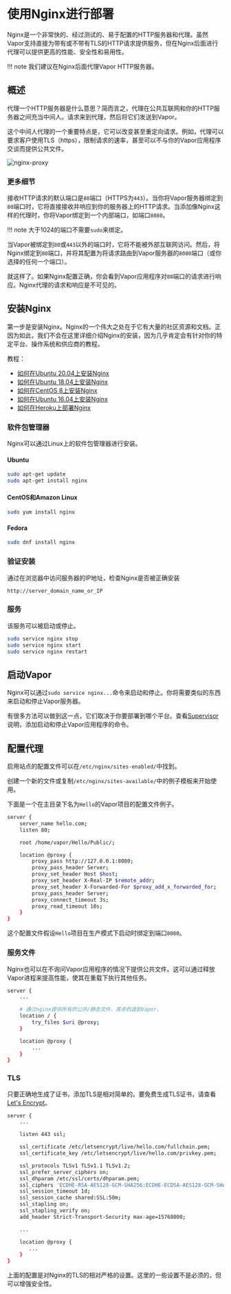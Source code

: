 # 使用Nginx进行部署

Nginx是一个非常快的、经过测试的、易于配置的HTTP服务器和代理。虽然Vapor支持直接为带有或不带有TLS的HTTP请求提供服务，但在Nginx后面进行代理可以提供更高的性能、安全性和易用性。

!!! note
    我们建议在Nginx后面代理Vapor HTTP服务器。

## 概述

代理一个HTTP服务器是什么意思？简而言之，代理在公共互联网和你的HTTP服务器之间充当中间人。请求来到代理，然后将它们发送到Vapor。

这个中间人代理的一个重要特点是，它可以改变甚至重定向请求。例如，代理可以要求客户使用TLS（https），限制请求的速率，甚至可以不与你的Vapor应用程序交谈而提供公共文件。

![nginx-proxy](https://cloud.githubusercontent.com/assets/1342803/20184965/5d9d588a-a738-11e6-91fe-28c3a4f7e46b.png)

### 更多细节

接收HTTP请求的默认端口是`80`端口（HTTPS为`443`）。当你将Vapor服务器绑定到`80`端口时，它将直接接收并响应到你的服务器上的HTTP请求。当添加像Nginx这样的代理时，你将Vapor绑定到一个内部端口，如端口`8080`。

!!! note
    大于1024的端口不需要`sudo`来绑定。

当Vapor被绑定到`80`或`443`以外的端口时，它将不能被外部互联网访问。然后，将Nginx绑定到`80`端口，并将其配置为将请求路由到Vapor服务器的`8080`端口（或你选择的任何一个端口）。

就这样了。如果Nginx配置正确，你会看到Vapor应用程序对`80`端口的请求进行响应。Nginx代理的请求和响应是不可见的。

## 安装Nginx

第一步是安装Nginx。Nginx的一个伟大之处在于它有大量的社区资源和文档。正因为如此，我们不会在这里详细介绍Nginx的安装，因为几乎肯定会有针对你的特定平台、操作系统和供应商的教程。

教程：

- [如何在Ubuntu 20.04上安装Nginx](https://www.digitalocean.com/community/tutorials/how-to-install-nginx-on-ubuntu-20-04)
- [如何在Ubuntu 18.04上安装Nginx](https://www.digitalocean.com/community/tutorials/how-to-install-nginx-on-ubuntu-18-04)
- [如何在CentOS 8上安装Nginx](https://www.digitalocean.com/community/tutorials/how-to-install-nginx-on-centos-8)
- [如何在Ubuntu 16.04上安装Nginx](https://www.digitalocean.com/community/tutorials/how-to-install-nginx-on-ubuntu-16-04)
- [如何在Heroku上部署Nginx](https://blog.codeship.com/how-to-deploy-nginx-on-heroku/)

### 软件包管理器

Nginx可以通过Linux上的软件包管理器进行安装。

#### Ubuntu

```sh
sudo apt-get update
sudo apt-get install nginx
```

#### CentOS和Amazon Linux

```sh
sudo yum install nginx
```

#### Fedora

```sh
sudo dnf install nginx
```

### 验证安装

通过在浏览器中访问服务器的IP地址，检查Nginx是否被正确安装

```
http://server_domain_name_or_IP
```

### 服务

该服务可以被启动或停止。

```sh
sudo service nginx stop
sudo service nginx start
sudo service nginx restart
```

## 启动Vapor

Nginx可以通过`sudo service nginx...`命令来启动和停止。你将需要类似的东西来启动和停止Vapor服务器。

有很多方法可以做到这一点，它们取决于你要部署到哪个平台。查看[Supervisor](./supervisor.md)说明，添加启动和停止Vapor应用程序的命令。

## 配置代理

启用站点的配置文件可以在`/etc/nginx/sites-enabled/`中找到。

创建一个新的文件或复制`/etc/nginx/sites-available/`中的例子模板来开始使用。

下面是一个在主目录下名为`Hello`的Vapor项目的配置文件例子。

```sh
server {
    server_name hello.com;
    listen 80;

    root /home/vapor/Hello/Public/;

    location @proxy {
        proxy_pass http://127.0.0.1:8080;
        proxy_pass_header Server;
        proxy_set_header Host $host;
        proxy_set_header X-Real-IP $remote_addr;
        proxy_set_header X-Forwarded-For $proxy_add_x_forwarded_for;
        proxy_pass_header Server;
        proxy_connect_timeout 3s;
        proxy_read_timeout 10s;
    }
}
```

这个配置文件假设`Hello`项目在生产模式下启动时绑定到端口`8080`。

### 服务文件

Nginx也可以在不询问Vapor应用程序的情况下提供公共文件。这可以通过释放Vapor进程来提高性能，使其在重载下执行其他任务。

```sh
server {
	...

    # 通过nginx提供所有的公共/静态文件，其余的退到Vapor。
	location / {
		try_files $uri @proxy;
	}

	location @proxy {
		...
	}
}
```

### TLS

只要正确地生成了证书，添加TLS是相对简单的。要免费生成TLS证书，请查看[Let's Encrypt](https://letsencrypt.org/getting-started/)。

```sh
server {
    ...

    listen 443 ssl;

    ssl_certificate /etc/letsencrypt/live/hello.com/fullchain.pem;
    ssl_certificate_key /etc/letsencrypt/live/hello.com/privkey.pem;

    ssl_protocols TLSv1 TLSv1.1 TLSv1.2;
    ssl_prefer_server_ciphers on;
    ssl_dhparam /etc/ssl/certs/dhparam.pem;
    ssl_ciphers 'ECDHE-RSA-AES128-GCM-SHA256:ECDHE-ECDSA-AES128-GCM-SHA256:ECDHE-RSA-AES256-GCM-SHA384:ECDHE-ECDSA-AES256-GCM-SHA384:DHE-RSA-AES128-GCM-SHA256:DHE-DSS-AES128-GCM-SHA256:kEDH+AESGCM:ECDHE-RSA-AES128-SHA256:ECDHE-ECDSA-AES128-SHA256:ECDHE-RSA-AES128-SHA:ECDHE-ECDSA-AES128-SHA:ECDHE-RSA-AES256-SHA384:ECDHE-ECDSA-AES256-SHA384:ECDHE-RSA-AES256-SHA:ECDHE-ECDSA-AES256-SHA:DHE-RSA-AES128-SHA256:DHE-RSA-AES128-SHA:DHE-DSS-AES128-SHA256:DHE-RSA-AES256-SHA256:DHE-DSS-AES256-SHA:DHE-RSA-AES256-SHA:AES128-GCM-SHA256:AES256-GCM-SHA384:AES128-SHA256:AES256-SHA256:AES128-SHA:AES256-SHA:AES:CAMELLIA:DES-CBC3-SHA:!aNULL:!eNULL:!EXPORT:!DES:!RC4:!MD5:!PSK:!aECDH:!EDH-DSS-DES-CBC3-SHA:!EDH-RSA-DES-CBC3-SHA:!KRB5-DES-CBC3-SHA';
    ssl_session_timeout 1d;
    ssl_session_cache shared:SSL:50m;
    ssl_stapling on;
    ssl_stapling_verify on;
    add_header Strict-Transport-Security max-age=15768000;

    ...

    location @proxy {
       ...
    }
}
```

上面的配置是对Nginx的TLS的相对严格的设置。这里的一些设置不是必须的，但可以增强安全性。
